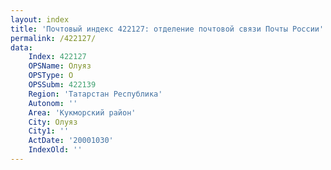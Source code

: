 ```yaml
---
layout: index
title: 'Почтовый индекс 422127: отделение почтовой связи Почты России'
permalink: /422127/
data:
    Index: 422127
    OPSName: Олуяз
    OPSType: О
    OPSSubm: 422139
    Region: 'Татарстан Республика'
    Autonom: ''
    Area: 'Кукморский район'
    City: Олуяз
    City1: ''
    ActDate: '20001030'
    IndexOld: ''
---
```

